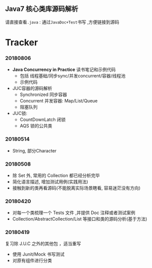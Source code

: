 ## Java7 核心类库源码解析

请直接查看`.java` : 通过`JavaDoc+Test`书写 ,方便链接到源码


# Tracker
### 20180806
* **Java Concurrency in Practice** 读书笔记和示例代码
  * 包括 线程基础/同步sync/并发concurrent/容器/线程池
  * 示例代码
* JUC容器的源码解析
  * Synchronized 同步容器
  * Concurrent 并发容器: Map/List/Queue
  * 阻塞队列
* JUC锁: 
  * CountDownLatch 闭锁
  * AQS 锁的公共类


### 20180514
* String, 部分Character


### 20180508
* 除 Set 外, 常用的 Collection 都已经分析完毕
* 简化语言描述, 增加测试用例(实践用法)
* 接触到新的类再看源码(不能脱离实际场景瞎看, 容易迷茫没有方向)

### 20180420
* 对每一个类梳理一个 Tests 文件 ,并提供 Doc 注释或者测试案例
* Collection/AbstractCollection/List 等接口和类的源码分析(基于方法)

### 20180419
复习除 J.U.C 之外的其他包 ，适当重写
* 使用 Junit/Mock 书写测试
* 对原有组件进行分类